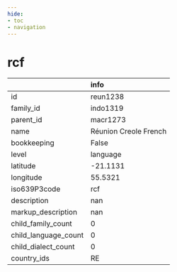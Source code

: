 ```yaml
---
hide:
- toc
- navigation
---
```

# rcf
|                      | info                  |
|:---------------------|:----------------------|
| id                   | reun1238              |
| family_id            | indo1319              |
| parent_id            | macr1273              |
| name                 | Réunion Creole French |
| bookkeeping          | False                 |
| level                | language              |
| latitude             | -21.1131              |
| longitude            | 55.5321               |
| iso639P3code         | rcf                   |
| description          | nan                   |
| markup_description   | nan                   |
| child_family_count   | 0                     |
| child_language_count | 0                     |
| child_dialect_count  | 0                     |
| country_ids          | RE                    |